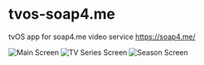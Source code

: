 # tvos-soap4.me
tvOS app for soap4.me video service https://soap4.me/

![Main Screen](https://cldup.com/JNSwuMgnjC.png)
![TV Series Screen](https://cldup.com/ZKehWmC4E6.png)
![Season Screen](https://cldup.com/YMsS1DokYQ.png)